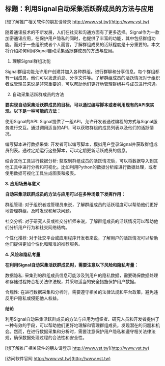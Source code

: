 ## **标题：利用Signal自动采集活跃群成员的方法与应用**

[想了解推广相关软件的朋友请登录 http://www.vst.tw](http://www.vst.tw)

随着通讯技术的不断发展，人们在社交和沟通方面有了更多选择。Signal作为一款加密通讯应用，在保护用户隐私的同时，也提供了丰富的功能，其中包括群组功能。而对于一些组织或者个人而言，了解群组成员的活跃程度是十分重要的。本文将介绍如何利用Signal自动采集活跃群成员的方法与应用。

1. 理解Signal群组功能

Signal群组功能允许用户创建并加入各种群组，进行群聊和分享信息。每个群组都有一组成员，他们可以发送消息、分享文件等。了解群组成员的活跃情况对于组织者或管理员来说是非常重要的，可以帮助他们更好地管理群组并与成员进行沟通。

2. 自动采集活跃群成员的方法

**要实现自动采集活跃群成员的目标，可以通过编写脚本或者利用现有的API来实现。以下是一种可能的方法：**

使用Signal的API: Signal提供了一组API，允许开发者通过编程的方式与Signal服务进行交互。通过调用适当的API，可以获取群组的成员列表以及他们的活跃情况。

编写脚本进行数据采集: 开发者可以编写脚本，模拟用户登录Signal并获取群组成员列表。通过定期运行这些脚本，可以定期更新活跃成员的信息。

结合其他工具进行数据分析: 获取到群组成员的活跃情况后，可以将数据导入到其他工具中进行分析和可视化。比如利用Python的数据分析库进行数据处理，或者使用数据可视化工具生成图表和报表。

**3. 应用场景与意义**

**自动采集活跃群成员的方法与应用可以在多种场景下发挥作用：**

群组管理: 对于组织者或管理员来说，了解群组成员的活跃程度可以帮助他们更好地管理群组，及时发现和解决问题。

社交分析: 对于研究人员或社交分析师来说，了解群组成员的活跃情况可以帮助他们分析用户行为和社交网络结构。

个性化推荐: 对于社交平台或应用程序开发者来说，了解用户的活跃情况可以帮助他们提供更加个性化和精准的推荐服务。

**4. 风险和隐私考量**

**在利用Signal自动采集活跃群成员时，需要注意以下风险和隐私考量：**

数据隐私: 采集到的群组成员信息可能涉及到用户的隐私数据，需要确保数据处理和存储过程符合相关法律法规，并采取适当的安全措施保护用户数据。

合规性: 在进行数据采集和分析时，需要遵守相关的法律法规和平台政策，避免违反用户隐私或侵犯他人权益。

**结论**

利用Signal自动采集活跃群成员的方法与应用为组织者、研究人员和开发者提供了一种有效的手段，可以帮助他们更好地理解和管理群组成员，发现潜在的问题和机会。然而，在进行数据采集和分析时，需要注意保护用户隐私和遵守相关法律法规，确保数据处理过程的合法性和安全性。

[想了解推广相关软件的朋友请登录 http://www.vst.tw](http://www.vst.tw)


[访问软件官网 http://www.vst.tw](http://www.vst.tw)
